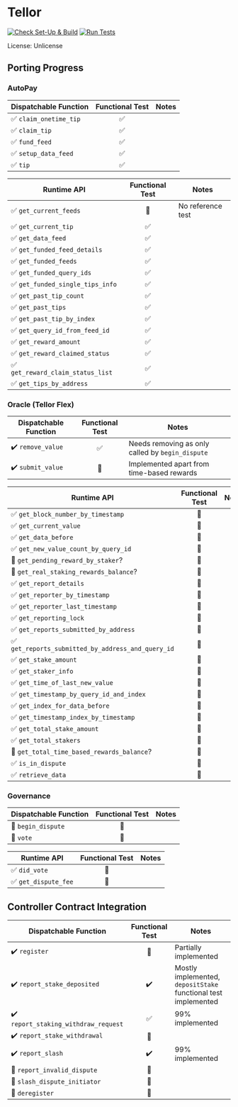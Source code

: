 # Tellor

[![Check Set-Up & Build](https://github.com/evilrobot-01/substrate-pallets/actions/workflows/check.yml/badge.svg?branch=tellor)](https://github.com/evilrobot-01/substrate-pallets/actions/workflows/check.yml)
[![Run Tests](https://github.com/evilrobot-01/substrate-pallets/actions/workflows/test.yml/badge.svg?branch=tellor)](https://github.com/evilrobot-01/substrate-pallets/actions/workflows/test.yml)

License: Unlicense

## Porting Progress

### AutoPay

| Dispatchable Function                  |  Functional Test   | Notes |
|----------------------------------------|:------------------:|-------|
| :white_check_mark: `claim_onetime_tip` | :white_check_mark: |       |
| :white_check_mark: `claim_tip`         | :white_check_mark: |       |
| :white_check_mark: `fund_feed`         | :white_check_mark: |       |
| :white_check_mark: `setup_data_feed`   | :white_check_mark: |       |
| :white_check_mark: `tip`               | :white_check_mark: |       |

| Runtime API                                       |    Functional Test    | Notes             |
|---------------------------------------------------|:---------------------:|-------------------|
| :white_check_mark: `get_current_feeds`            | :white_square_button: | No reference test |
| :white_check_mark: `get_current_tip`              |  :white_check_mark:   |                   |
| :white_check_mark: `get_data_feed`                |  :white_check_mark:   |                   |
| :white_check_mark: `get_funded_feed_details `     |  :white_check_mark:   |                   |
| :white_check_mark: `get_funded_feeds`             |  :white_check_mark:   |                   |
| :white_check_mark: `get_funded_query_ids`         |  :white_check_mark:   |                   |
| :white_check_mark: `get_funded_single_tips_info`  |  :white_check_mark:   |                   |
| :white_check_mark: `get_past_tip_count`           |  :white_check_mark:   |                   |
| :white_check_mark: `get_past_tips`                |  :white_check_mark:   |                   |
| :white_check_mark: `get_past_tip_by_index`        |  :white_check_mark:   |                   |
| :white_check_mark: `get_query_id_from_feed_id`    |  :white_check_mark:   |                   |
| :white_check_mark: `get_reward_amount`            |  :white_check_mark:   |                   |
| :white_check_mark: `get_reward_claimed_status`    |  :white_check_mark:   |                   |
| :white_check_mark: `get_reward_claim_status_list` |  :white_check_mark:   |                   |
| :white_check_mark: `get_tips_by_address`          |  :white_check_mark:   |                   |

### Oracle (Tellor Flex)

| Dispatchable Function              |    Functional Test    | Notes                                            |
|------------------------------------|:---------------------:|--------------------------------------------------|
| :heavy_check_mark: `remove_value`  |  :white_check_mark:   | Needs removing as only called by `begin_dispute` |
| :heavy_check_mark: `submit_value`  | :white_square_button: | Implemented apart from time-based rewards        |

| Runtime API                                                        |    Functional Test     | Notes |
|--------------------------------------------------------------------|:----------------------:|-------|
| :white_check_mark: `get_block_number_by_timestamp`                 | :white_square_button:  |       |
| :white_check_mark: `get_current_value`                             | :white_square_button:  |       |
| :white_check_mark: `get_data_before`                               | :white_square_button:  |       |
| :white_check_mark: `get_new_value_count_by_query_id`               | :white_square_button:  |       |
| :white_square_button: `get_pending_reward_by_staker`?              | :white_square_button:  |       |
| :white_square_button: `get_real_staking_rewards_balance`?          | :white_square_button:  |       |
| :white_check_mark: `get_report_details`                            | :white_square_button:  |       |
| :white_check_mark: `get_reporter_by_timestamp`                     | :white_square_button:  |       |
| :white_check_mark: `get_reporter_last_timestamp`                   | :white_square_button:  |       |
| :white_check_mark: `get_reporting_lock`                            | :white_square_button:  |       |
| :white_check_mark: `get_reports_submitted_by_address`              | :white_square_button:  |       |
| :white_check_mark: `get_reports_submitted_by_address_and_query_id` | :white_square_button:  |       |
| :white_check_mark: `get_stake_amount`                              | :white_square_button:  |       |
| :white_check_mark: `get_staker_info`                               | :white_square_button:  |       |
| :white_check_mark: `get_time_of_last_new_value`                    | :white_square_button:  |       |
| :white_check_mark: `get_timestamp_by_query_id_and_index`           | :white_square_button:  |       |
| :white_check_mark: `get_index_for_data_before`                     | :white_square_button:  |       |
| :white_check_mark: `get_timestamp_index_by_timestamp`              | :white_square_button:  |       |
| :white_check_mark: `get_total_stake_amount`                        | :white_square_button:  |       |
| :white_check_mark: `get_total_stakers`                             | :white_square_button:  |       |
| :white_square_button: `get_total_time_based_rewards_balance`?      | :white_square_button:  |       |
| :white_check_mark: `is_in_dispute`                                 | :white_square_button:  |       |
| :white_check_mark: `retrieve_data`                                 | :white_square_button:  |       |

### Governance

| Dispatchable Function                 |    Functional Test     | Notes |
|---------------------------------------|:----------------------:|-------|
| :white_square_button: `begin_dispute` | :white_square_button:  |       |
| :white_square_button: `vote`          | :white_square_button:  |       |

| Runtime API                          |    Functional Test    | Notes |
|--------------------------------------|:---------------------:|-------|
| :white_check_mark: `did_vote`        | :white_square_button: |       |
| :white_check_mark: `get_dispute_fee` | :white_square_button: |       |

## Controller Contract Integration

| Dispatchable Function                                |    Functional Test    | Notes                                                          |
|------------------------------------------------------|:---------------------:|----------------------------------------------------------------|
| :heavy_check_mark: `register`                        | :white_square_button: | Partially implemented                                          |
| :heavy_check_mark: `report_stake_deposited`          |  :heavy_check_mark:   | Mostly implemented, `depositStake` functional test implemented |
| :heavy_check_mark: `report_staking_withdraw_request` |  :white_check_mark:   | 99% implemented                                                |
| :heavy_check_mark: `report_stake_withdrawal`         | :white_square_button: |                                                                |
| :heavy_check_mark: `report_slash`                    |  :heavy_check_mark:   | 99% implemented                                                |
| :white_square_button: `report_invalid_dispute`       | :white_square_button: |                                                                |
| :white_square_button: `slash_dispute_initiator`      | :white_square_button: |                                                                |
| :white_square_button: `deregister`                   | :white_square_button: |                                                                |

